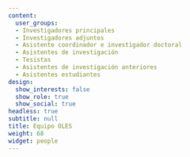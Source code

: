 ```yaml
---
content:
  user_groups:
  - Investigadores principales
  - Investigadores adjuntos
  - Asistente coordinador e investigador doctoral
  - Asistentes de investigación
  - Tesistas
  - Asistentes de investigación anteriores
  - Asistentes estudiantes 
design:
  show_interests: false
  show_role: true
  show_social: true
headless: true
subtitle: null
title: Equipo OLES
weight: 68
widget: people
---
```

